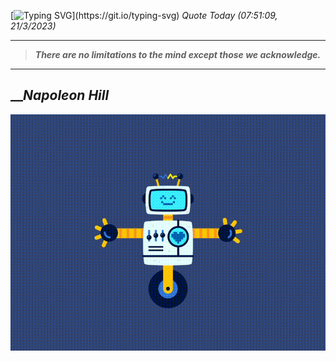 [![Typing SVG](https://readme-typing-svg.herokuapp.com?font=Press+Start+2P&color=C2F784&size=35&width=900&height=100&lines=Hello+World%2C+I'm+Hung+!)](https://git.io/typing-svg) 
_Quote Today (07:51:09, 21/3/2023)_
___
>**_There are no limitations to the mind except those we acknowledge._**
___

## __**_Napoleon Hill_**

![RobotDance](src/assets/images/robot-dancing-dribble.gif?style=center)
